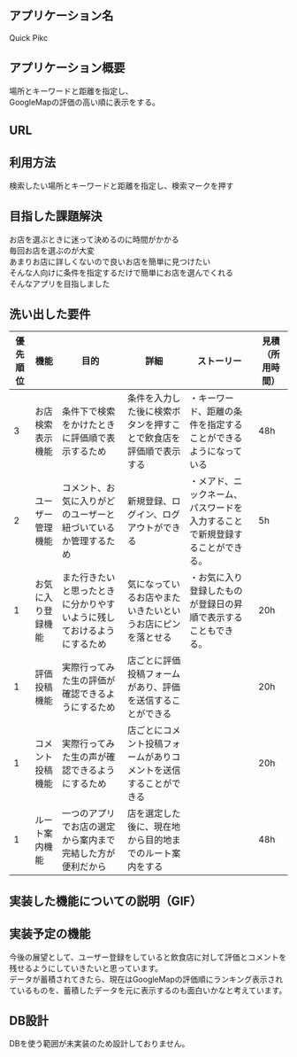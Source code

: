 ## アプリケーション名
  Quick Pikc

## アプリケーション概要
  場所とキーワードと距離を指定し、  
  GoogleMapの評価の高い順に表示をする。  

## URL

## 利用方法
  検索したい場所とキーワードと距離を指定し、検索マークを押す  

## 目指した課題解決
  お店を選ぶときに迷って決めるのに時間がかかる  
  毎回お店を選ぶのが大変  
  あまりお店に詳しくないので良いお店を簡単に見つけたい  
  そんな人向けに条件を指定するだけで簡単にお店を選んでくれる  
  そんなアプリを目指しました  

## 洗い出した要件
  | 優先順位 | 機能 | 目的 | 詳細 | ストーリー | 見積（所用時間） |  
  | --- | --- | --- | --- | --- | --- |
  | 3 | お店検索表示機能 | 条件下で検索をかけたときに評価順で表示するため | 条件を入力した後に検索ボタンを押すことで飲食店を評価順で表示する | ・キーワード、距離の条件を指定することができるようになっている | 48h |  
  | 2 | ユーザー管理機能 | コメント、お気に入りがどのユーザーと紐づいているか管理するため | 新規登録、ログイン、ログアウトができる | ・メアド、ニックネーム、パスワードを入力することで新規登録することができる。 | 5h |  
  | 1 | お気に入り登録機能 | また行きたいと思ったときに分かりやすいように残しておけるようにするため | 気になっているお店やまたいきたいというお店にピンを落とせる | ・お気に入り登録したものが登録日の昇順で表示することもできる。 | 20h |
  | 1 | 評価投稿機能 | 実際行ってみた生の評価が確認できるようにするため | 店ごとに評価投稿フォームがあり、評価を送信することができる |  | 20h |  
  | 1 | コメント投稿機能 | 実際行ってみた生の声が確認できるようにするため | 店ごとにコメント投稿フォームがありコメントを送信することができる |  | 20h |  
  | 1 | ルート案内機能 | 一つのアプリでお店の選定から案内まで完結した方が便利だから | 店を選定した後に、現在地から目的地までのルート案内をする |  | 48h |  

## 実装した機能についての説明（GIF）

## 実装予定の機能
  今後の展望として、ユーザー登録をしていると飲食店に対して評価とコメントを残せるようにしていきたいと思っています。  
  データが蓄積されてきたら、現在はGoogleMapの評価順にランキング表示されているものを、蓄積したデータを元に表示するのも面白いかなと考えています。  

## DB設計
  DBを使う範囲が未実装のため設計しておりません。